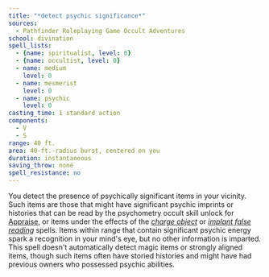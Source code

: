 ```yaml
---
title: "*detect psychic significance*"
sources:
  - Pathfinder Roleplaying Game Occult Adventures
school: divination
spell_lists:
  - {name: spiritualist, level: 0}
  - {name: occultist, level: 0}
  - name: medium
    level: 0
  - name: mesmerist
    level: 0
  - name: psychic
    level: 0
casting_time: 1 standard action
components:
  - V
  - S
range: 40 ft.
area: 40-ft.-radius burst, centered on you
duration: instantaneous
saving_throw: none
spell_resistance: no
---
```


You detect the presence of psychically significant items in your vicinity. Such items are those that might have significant psychic imprints or histories that can be read by the psychometry occult skill unlock for [Appraise](/skills/appraise/), or items under the effects of the [*charge object*](/spells/charge-object/) or [*implant false reading*](/spells/implant-false-reading/) spells. Items within range that contain significant psychic energy spark a recognition in your mind's eye, but no other information is imparted. This spell doesn't automatically detect magic items or strongly aligned items, though such items often have storied histories and might have had previous owners who possessed psychic abilities.
